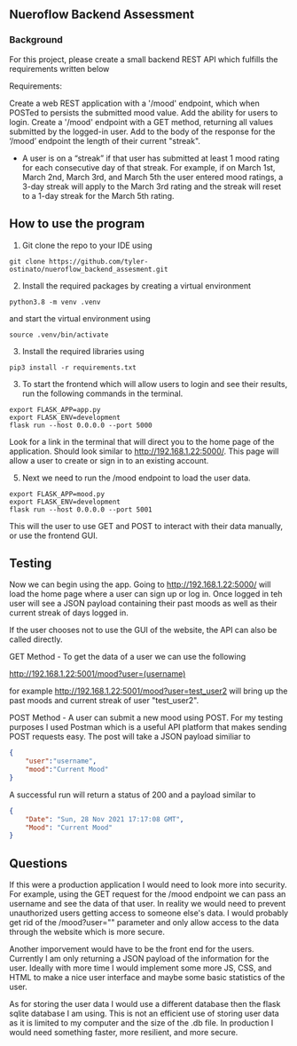## Nueroflow Backend Assessment


### Background
For this project, please create a small backend REST API which fulfills the requirements written below

Requirements:

Create a web REST application with a '/mood' endpoint, which when POSTed to persists the
submitted mood value.
Add the ability for users to login.
Create a '/mood' endpoint with a GET method, returning all values submitted by the logged-in
user.
Add to the body of the response for the ‘/mood’ endpoint the length of their current "streak".
- A user is on a “streak” if that user has submitted at least 1 mood rating for each consecutive day of that streak. For example, if on March 1st, March 2nd, March 3rd, and March 5th the user entered mood ratings, a 3-day streak will apply to the March 3rd rating and the streak will reset to a 1-day streak for the March 5th rating.

## How to use the program

1) Git clone the repo to your IDE using 
```
git clone https://github.com/tyler-ostinato/nueroflow_backend_assesment.git 
```
2) Install the required packages by creating a virtual environment
```
python3.8 -m venv .venv
```
and start the virtual environment using
```
source .venv/bin/activate
```
3) Install the required libraries using
```
pip3 install -r requirements.txt
```
3) To start the frontend which will allow users to login and see their results, run the following commands in the terminal.
```
export FLASK_APP=app.py
export FLASK_ENV=development
flask run --host 0.0.0.0 --port 5000
```
Look for a link in the terminal that will direct you to the home page of the application. Should look similar to http://192.168.1.22:5000/. This page will allow a user to create or sign in to an existing account.

5) Next we need to run the /mood endpoint to load the user data.
```
export FLASK_APP=mood.py
export FLASK_ENV=development
flask run --host 0.0.0.0 --port 5001
```
This will the user to use GET and POST to interact with their data manually, or use the frontend GUI.

## Testing

Now we can begin using the app. Going to http://192.168.1.22:5000/ will load the home page where a user can sign up or log in. Once logged in teh user will see a JSON payload containing their past moods as well as their current streak of days logged in. 

If the user chooses not to use the GUI of the website, the API can also be called directly. 

GET Method -
To get the data of a user we can use the following

http://192.168.1.22:5001/mood?user=(username)

for example http://192.168.1.22:5001/mood?user=test_user2 will bring up the past moods and current streak of user "test_user2".

POST Method -
A user can submit a new mood using POST. For my testing purposes I used Postman which is a useful API platform that makes sending POST requests easy. The post will take a JSON payload similiar to 

```json
{
    "user":"username",
    "mood":"Current Mood"
}
```
A successful run will return a status of 200 and a payload similar to
```json
{
    "Date": "Sun, 28 Nov 2021 17:17:08 GMT",
    "Mood": "Current Mood"
}
```

## Questions
If this were a production application I would need to look more into security. For example, using the GET request for the /mood endpoint we can pass an username and see the data of that user. In reality we would need to prevent unauthorized users getting access to someone else's data. I would probably get rid of the /mood?user="" parameter and only allow access to the data through the website which is more secure. 

Another imporvement would have to be the front end for the users. Currently I am only returning a JSON payload of the information for the user. Ideally with more time I would implement some more JS, CSS, and HTML to make a nice user interface and maybe some basic statistics of the user. 

As for storing the user data I would use a different database then the flask sqlite database I am using. This is not an efficient use of storing user data as it is limited to my computer and the size of the .db file. In production I would need something faster, more resilient, and more secure. 